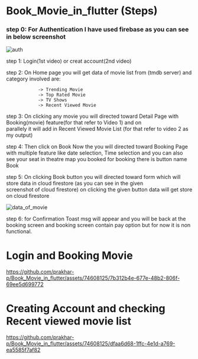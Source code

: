 # Book_Movie_in_flutter (Steps)
### step 0: For Authentication I have used firebase as you can see in below screenshot

![auth](https://github.com/prakhar-p/Book_Movie_in_flutter/assets/74608125/094752de-1252-476d-a435-625e7751bb6f)

step 1: Login(1st video) or creat account(2nd video)

step 2: On Home page you will get data of movie list from (tmdb server) and category involved are:

                -> Trending Movie
                -> Top Rated Movie
                -> TV Shows
                -> Recent Viewed Movie
          
step 3: On clicking any movie you will directed toward Detail Page with Booking(movie) feature(for that refer to Video 1) and on     
        parallely it will add in Recent Viewed Movie List (for that refer to video 2 as my output)
        
step 4: Then click on Book Now the you will directed toward Booking Page with multiple feature like date selection, Time selection and 
        you can also see your seat in theatre map you booked for booking there is button name Book
        
step 5: On clicking Book button you will directed toward form which will store data in cloud firestore (as you can see in the given       
        screenshot of cloud firestore) on clicking the given button data will get store on cloud firestore
        
![data_of_movie](https://github.com/prakhar-p/Book_Movie_in_flutter/assets/74608125/e808e9fc-3d61-46dd-9ebd-e71d690875ce)

step 6: for Confirmation Toast msg will appear and you will be back at the booking screen and booking screen contain pay option but for 
        now it is non functional.


# Login and Booking Movie
https://github.com/prakhar-p/Book_Movie_in_flutter/assets/74608125/7b312b4e-677e-48b2-806f-69ee5d699772

# Creating Account and checking Recent viewed movie list
https://github.com/prakhar-p/Book_Movie_in_flutter/assets/74608125/dfaa6d68-1ffc-4e1d-a769-ea5585f7af82



